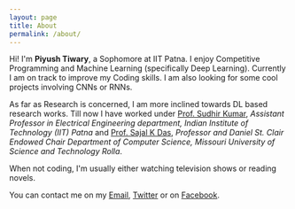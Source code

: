 ```yaml
---
layout: page
title: About
permalink: /about/
---
```


Hi! I'm **Piyush Tiwary**, a Sophomore at IIT Patna. I enjoy Competitive Programming and Machine Learning (specifically Deep Learning). Currently I am on track to improve my Coding skills. I am also looking for some cool projects involving CNNs or RNNs.

As far as Research is concerned, I am more inclined towards DL based research works. Till now I have worked under [Prof. Sudhir Kumar](https://sites.google.com/site/ksudhiriitk/), *Assistant Professor in Electrical Engineering department, Indian Institute of Technology (IIT) Patna* and [Prof. Sajal K Das](https://sites.google.com/a/mst.edu/sdas/), *Professor and Daniel St. Clair Endowed Chair Department of Computer Science, Missouri University of Science and Technology Rolla*.

When not coding, I'm usually either watching television shows or reading novels.

You can contact me on my [Email](mailto:piyushtiwary31@gmail.com), [Twitter](https://twitter.com/piyushtiwary31) or on [Facebook](https://www.facebook.com/phenomenal1.31).
